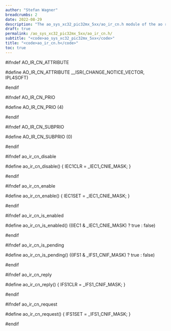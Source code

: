 ```yaml
---
author: "Stefan Wagner"
breadcrumbs: 2
date: 2022-08-29
description: "The ao_sys_xc32_pic32mx_5xx/ao_ir_cn.h module of the ao real-time operating system."
draft: true
permalink: /ao_sys_xc32_pic32mx_5xx/ao_ir_cn.h/ 
subtitle: "<code>ao_sys_xc32_pic32mx_5xx</code>"
title: "<code>ao_ir_cn.h</code>"
toc: true
---
```


#ifndef AO_IR_CN_ATTRIBUTE

#define AO_IR_CN_ATTRIBUTE      __ISR(_CHANGE_NOTICE_VECTOR, IPL4SOFT)

#endif

#ifndef AO_IR_CN_PRIO

#define AO_IR_CN_PRIO           (4)

#endif

#ifndef AO_IR_CN_SUBPRIO

#define AO_IR_CN_SUBPRIO        (0)

#endif

#ifndef ao_ir_cn_disable

#define ao_ir_cn_disable()      { IEC1CLR = _IEC1_CNIE_MASK; }

#endif

#ifndef ao_ir_cn_enable

#define ao_ir_cn_enable()       { IEC1SET = _IEC1_CNIE_MASK; }

#endif

#ifndef ao_ir_cn_is_enabled

#define ao_ir_cn_is_enabled()   ((IEC1 & _IEC1_CNIE_MASK) ? true : false)

#endif

#ifndef ao_ir_cn_is_pending

#define ao_ir_cn_is_pending()   ((IFS1 & _IFS1_CNIF_MASK) ? true : false)

#endif

#ifndef ao_ir_cn_reply

#define ao_ir_cn_reply()        { IFS1CLR = _IFS1_CNIF_MASK; }

#endif

#ifndef ao_ir_cn_request

#define ao_ir_cn_request()      { IFS1SET = _IFS1_CNIF_MASK; }

#endif

